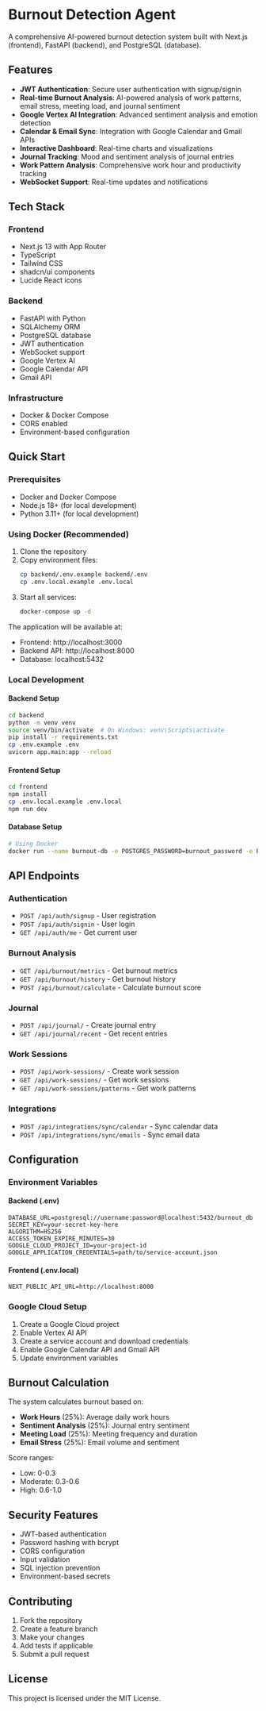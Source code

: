 # Burnout Detection Agent

A comprehensive AI-powered burnout detection system built with Next.js (frontend), FastAPI (backend), and PostgreSQL (database).

## Features

- **JWT Authentication**: Secure user authentication with signup/signin
- **Real-time Burnout Analysis**: AI-powered analysis of work patterns, email stress, meeting load, and journal sentiment
- **Google Vertex AI Integration**: Advanced sentiment analysis and emotion detection
- **Calendar & Email Sync**: Integration with Google Calendar and Gmail APIs
- **Interactive Dashboard**: Real-time charts and visualizations
- **Journal Tracking**: Mood and sentiment analysis of journal entries
- **Work Pattern Analysis**: Comprehensive work hour and productivity tracking
- **WebSocket Support**: Real-time updates and notifications

## Tech Stack

### Frontend
- Next.js 13 with App Router
- TypeScript
- Tailwind CSS
- shadcn/ui components
- Lucide React icons

### Backend
- FastAPI with Python
- SQLAlchemy ORM
- PostgreSQL database
- JWT authentication
- WebSocket support
- Google Vertex AI
- Google Calendar API
- Gmail API

### Infrastructure
- Docker & Docker Compose
- CORS enabled
- Environment-based configuration

## Quick Start

### Prerequisites
- Docker and Docker Compose
- Node.js 18+ (for local development)
- Python 3.11+ (for local development)

### Using Docker (Recommended)

1. Clone the repository
2. Copy environment files:
   ```bash
   cp backend/.env.example backend/.env
   cp .env.local.example .env.local
   ```
3. Start all services:
   ```bash
   docker-compose up -d
   ```

The application will be available at:
- Frontend: http://localhost:3000
- Backend API: http://localhost:8000
- Database: localhost:5432

### Local Development

#### Backend Setup
```bash
cd backend
python -m venv venv
source venv/bin/activate  # On Windows: venv\Scripts\activate
pip install -r requirements.txt
cp .env.example .env
uvicorn app.main:app --reload
```

#### Frontend Setup
```bash
cd frontend
npm install
cp .env.local.example .env.local
npm run dev
```

#### Database Setup
```bash
# Using Docker
docker run --name burnout-db -e POSTGRES_PASSWORD=burnout_password -e POSTGRES_USER=burnout_user -e POSTGRES_DB=burnout_db -p 5432:5432 -d postgres:15-alpine
```

## API Endpoints

### Authentication
- `POST /api/auth/signup` - User registration
- `POST /api/auth/signin` - User login
- `GET /api/auth/me` - Get current user

### Burnout Analysis
- `GET /api/burnout/metrics` - Get burnout metrics
- `GET /api/burnout/history` - Get burnout history
- `POST /api/burnout/calculate` - Calculate burnout score

### Journal
- `POST /api/journal/` - Create journal entry
- `GET /api/journal/recent` - Get recent entries

### Work Sessions
- `POST /api/work-sessions/` - Create work session
- `GET /api/work-sessions/` - Get work sessions
- `GET /api/work-sessions/patterns` - Get work patterns

### Integrations
- `POST /api/integrations/sync/calendar` - Sync calendar data
- `POST /api/integrations/sync/emails` - Sync email data

## Configuration

### Environment Variables

#### Backend (.env)
```
DATABASE_URL=postgresql://username:password@localhost:5432/burnout_db
SECRET_KEY=your-secret-key-here
ALGORITHM=HS256
ACCESS_TOKEN_EXPIRE_MINUTES=30
GOOGLE_CLOUD_PROJECT_ID=your-project-id
GOOGLE_APPLICATION_CREDENTIALS=path/to/service-account.json
```

#### Frontend (.env.local)
```
NEXT_PUBLIC_API_URL=http://localhost:8000
```

### Google Cloud Setup

1. Create a Google Cloud project
2. Enable Vertex AI API
3. Create a service account and download credentials
4. Enable Google Calendar API and Gmail API
5. Update environment variables

## Burnout Calculation

The system calculates burnout based on:
- **Work Hours** (25%): Average daily work hours
- **Sentiment Analysis** (25%): Journal entry sentiment
- **Meeting Load** (25%): Meeting frequency and duration
- **Email Stress** (25%): Email volume and sentiment

Score ranges:
- Low: 0-0.3
- Moderate: 0.3-0.6
- High: 0.6-1.0

## Security Features

- JWT-based authentication
- Password hashing with bcrypt
- CORS configuration
- Input validation
- SQL injection prevention
- Environment-based secrets

## Contributing

1. Fork the repository
2. Create a feature branch
3. Make your changes
4. Add tests if applicable
5. Submit a pull request

## License

This project is licensed under the MIT License.